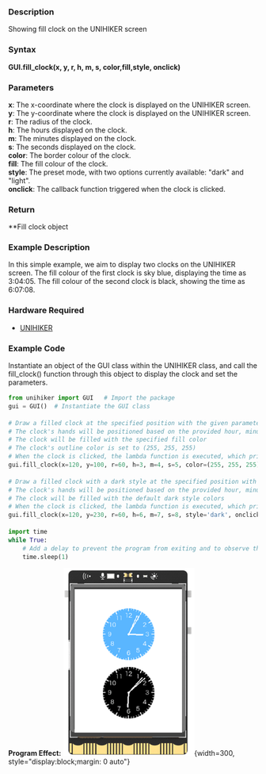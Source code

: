 ### Description
Showing fill clock on the UNIHIKER screen
### Syntax
**GUI.fill_clock(x, y, r, h, m, s, color,fill,style, onclick)**
### Parameters
**x**:  The x-coordinate where the clock is displayed on the UNIHIKER screen.  
**y**:  The y-coordinate where the clock is displayed on the UNIHIKER screen.  
**r**:  The radius of the clock.  
**h**:  The hours displayed on the clock.  
**m**:  The minutes displayed on the clock.  
**s**:  The seconds displayed on the clock.  
**color**:  The border colour of the clock.  
**fill**:  The fill colour of the clock.  
**style**:  The preset mode, with two options currently available: "dark" and "light".  
**onclick**:  The callback function triggered when the clock is clicked.  
### Return
**Fill clock object
### Example Description
In this simple example, we aim to display two clocks on the UNIHIKER screen. The fill colour of the first clock is sky blue, displaying the time as 3:04:05. The fill colour of the second clock is black, showing the time as 6:07:08.  
### Hardware Required

- [UNIHIKER](https://www.dfrobot.com/product-2691.html)
### Example Code
Instantiate an object of the GUI class within the UNIHIKER class, and call the fill_clock() function through this object to display the clock and set the parameters.
```python
from unihiker import GUI   # Import the package
gui = GUI()  # Instantiate the GUI class

# Draw a filled clock at the specified position with the given parameters
# The clock's hands will be positioned based on the provided hour, minute, and second values
# The clock will be filled with the specified fill color
# The clock's outline color is set to (255, 255, 255)
# When the clock is clicked, the lambda function is executed, which prints "clock1 clicked" to the console
gui.fill_clock(x=120, y=100, r=60, h=3, m=4, s=5, color=(255, 255, 255), fill="#57b5ff", onclick=lambda: print("clock1 clicked"))

# Draw a filled clock with a dark style at the specified position with the given parameters
# The clock's hands will be positioned based on the provided hour, minute, and second values
# The clock will be filled with the default dark style colors
# When the clock is clicked, the lambda function is executed, which prints "clock2 clicked" to the console
gui.fill_clock(x=120, y=230, r=60, h=6, m=7, s=8, style='dark', onclick=lambda: print("clock2 clicked"))

import time
while True:
    # Add a delay to prevent the program from exiting and to observe the effects
    time.sleep(1)

```
**Program Effect:**
![image.png](img/6.fill_clock()/1718941607479-360259fa-26cf-4f30-9108-b2ded2de8e98.png){width=300, style="display:block;margin: 0 auto"}

